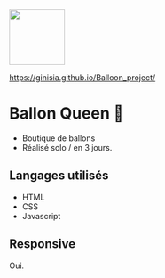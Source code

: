 <img src="https://www.seekpng.com/png/full/351-3519000_stickers-dale-cooper-thumbs-up.png" width= "100" align="center">

https://ginisia.github.io/Balloon_project/

# Ballon Queen 🎈

+ Boutique de ballons
+ Réalisé solo / en 3 jours.

## Langages utilisés

+ HTML
+ CSS
+ Javascript

## Responsive

Oui.
